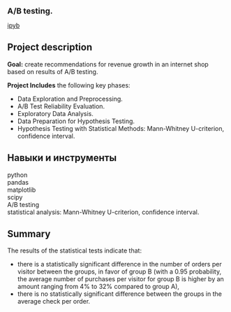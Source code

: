 <span style="font-size: 18px;"><b> A/B testing. </span></b>

[ipyb](A_B_test.ipynb)

## Project description

**Goal:** create recommendations for revenue growth in an internet shop based on results of A/B testing.

**Project Includes** the following key phases:
- Data Exploration and Preprocessing.
- A/B Test Reliability Evaluation.
- Exploratory Data Analysis.
- Data Preparation for Hypothesis Testing.
- Hypothesis Testing with Statistical Methods: Mann-Whitney U-criterion, confidence interval.

## Навыки и инструменты

python  
pandas   
matplotlib  
scipy  
A/B testing  
statistical analysis: Mann-Whitney U-criterion, confidence interval.

## Summary
The results of the statistical tests indicate that:
- there is a statistically significant difference in the number of orders per visitor between the groups, in favor of group B (with a 0.95 probability, the average number of purchases per visitor for group B is higher by an amount ranging from 4% to 32% compared to group A),
- there is no statistically significant difference between the groups in the average check per order.
